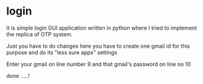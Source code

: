 # login
It is simple login GUI application written in python where I tried to implement  the replica of OTP system. 

Just you have to do changes here you have to create one gmail id  for this purpose and do its "less sure apps" settings

Enter your gmail on line number 9 and that gmail's password on line no 10

done .....!
